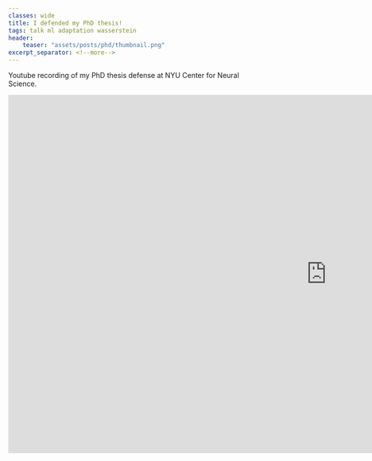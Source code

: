 ```yaml
---
classes: wide
title: I defended my PhD thesis!
tags: talk ml adaptation wasserstein
header:
    teaser: "assets/posts/phd/thumbnail.png"
excerpt_separator: <!--more-->
---
```

Youtube recording of my PhD thesis defense at NYU Center for Neural Science.
<!--more-->

<iframe width="1280" height="720" src="https://www.youtube.com/embed/R50yEhZWR6w" title="Lyndon Duong PhD Defense: Adaptive Coding Efficiency &amp; Stochastic Geometry" frameborder="0" allow="accelerometer; autoplay; clipboard-write; encrypted-media; gyroscope; picture-in-picture; web-share" allowfullscreen></iframe>
